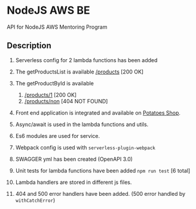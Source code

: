 # NodeJS AWS BE
API for NodeJS AWS Mentoring Program

## Description
1. Serverless config for 2 lambda functions has been added
2. The getProductsList is available [/products](https://4pmxwjtxxa.execute-api.eu-west-1.amazonaws.com/dev/products) [200 OK]
3. The getProductById is available
    1. [/products/1](https://4pmxwjtxxa.execute-api.eu-west-1.amazonaws.com/dev/products/1) [200 OK]
    1. [/products/non](https://4pmxwjtxxa.execute-api.eu-west-1.amazonaws.com/dev/products/non) [404 NOT FOUND]
    
4. Front end application is integrated and available on [Potatoes Shop](https://d3f72tv2wri3cv.cloudfront.net/).
5. Async/await is used in the lambda functions and utils.
6. Es6 modules are used for service.
7. Webpack config is used with `serverless-plugin-webpack`
8. SWAGGER yml has been created (OpenAPI 3.0)
9. Unit tests for lambda functions have been added `npm run test` [6 total]
10. Lambda handlers are stored in different js files.
11. 404 and 500 error handlers have been added. (500 error handled by `withCatchError`)
